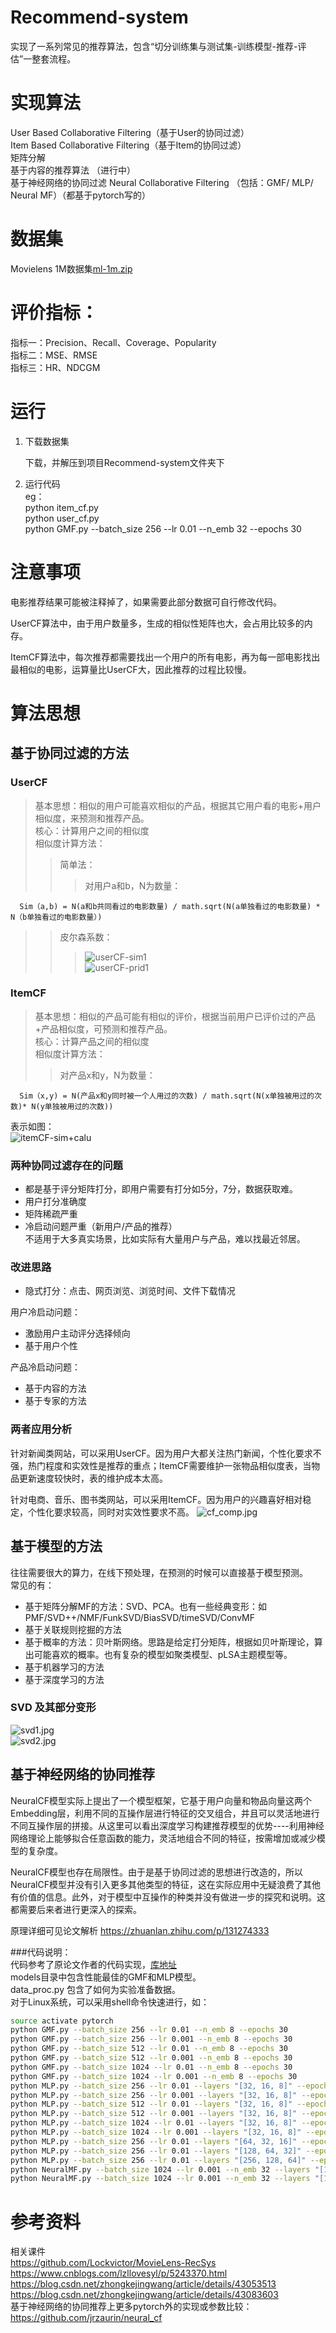# Recommend-system
   实现了一系列常见的推荐算法，包含“切分训练集与测试集-训练模型-推荐-评估”一整套流程。

# 实现算法
   User Based Collaborative Filtering（基于User的协同过滤）<br>
   Item Based Collaborative Filtering（基于Item的协同过滤）<br>
   矩阵分解<br>
   基于内容的推荐算法 （进行中）<br>
   基于神经网络的协同过滤 Neural Collaborative Filtering （包括：GMF/ MLP/ Neural MF）（都基于pytorch写的）<br>

   
# 数据集
   Movielens 1M数据集[ml-1m.zip](http://files.grouplens.org/datasets/movielens/ml-1m.zip)
   
# 评价指标：
   指标一：Precision、Recall、Coverage、Popularity<br>
   指标二：MSE、RMSE<br>
   指标三：HR、NDCGM<br>


# 运行

1. 下载数据集<br>

   下载，并解压到项目Recommend-system文件夹下

2. 运行代码<br>
   eg：<br>
   python item_cf.py<br>
   python user_cf.py<br>
   python GMF.py --batch_size 256 --lr 0.01 --n_emb 32 --epochs 30 <br>
   


# 注意事项
电影推荐结果可能被注释掉了，如果需要此部分数据可自行修改代码。

UserCF算法中，由于用户数量多，生成的相似性矩阵也大，会占用比较多的内存。

ItemCF算法中，每次推荐都需要找出一个用户的所有电影，再为每一部电影找出最相似的电影，运算量比UserCF大，因此推荐的过程比较慢。

# 算法思想
## 基于协同过滤的方法
### UserCF
   >基本思想：相似的用户可能喜欢相似的产品，根据其它用户看的电影+用户相似度，来预测和推荐产品。<br>
   >核心：计算用户之间的相似度<br>
   >相似度计算方法：<br>
   >>简单法：<br>
   >>>对用户a和b，N为数量：<br>
   
      Sim（a,b) = N(a和b共同看过的电影数量) / math.sqrt(N(a单独看过的电影数量) * N（b单独看过的电影数量）)
   
   >>皮尔森系数：  <br>
   >>> ![userCF-sim1](https://github.com/JustinZhang6/Recommend-system/blob/master/image/userCF-sim1.jpg)<br>
   >>![userCF-prid1](https://github.com/JustinZhang6/Recommend-system/blob/master/image/userCF-prid1.jpg)<br>
   
### ItemCF
   >基本思想：相似的产品可能有相似的评价，根据当前用户已评价过的产品+产品相似度，可预测和推荐产品。<br>
   核心：计算产品之间的相似度<br>
   >相似度计算方法：<br>
   >>   对产品x和y，N为数量：<br>
   
      Sim（x,y) = N(产品x和y同时被一个人用过的次数) / math.sqrt(N(x单独被用过的次数)* N(y单独被用过的次数))
   表示如图：<br>
         ![itemCF-sim+calu](https://github.com/JustinZhang6/Recommend-system/blob/master/image/itemCF-sim+calu.jpg)
    
### 两种协同过滤存在的问题
* 都是基于评分矩阵打分，即用户需要有打分如5分，7分，数据获取难。
* 用户打分准确度
* 矩阵稀疏严重
* 冷启动问题严重（新用户/产品的推荐）<br>
不适用于大多真实场景，比如实际有大量用户与产品，难以找最近邻居。
### 改进思路
* 隐式打分：点击、网页浏览、浏览时间、文件下载情况<br>

用户冷启动问题：
* 激励用户主动评分选择倾向
* 基于用户个性<br>

产品冷启动问题：
* 基于内容的方法
* 基于专家的方法<br>
### 两者应用分析

针对新闻类网站，可以采用UserCF。因为用户大都关注热门新闻，个性化要求不强，热门程度和实效性是推荐的重点；ItemCF需要维护一张物品相似度表，当物品更新速度较快时，表的维护成本太高。

针对电商、音乐、图书类网站，可以采用ItemCF。因为用户的兴趣喜好相对稳定，个性化要求较高，同时对实效性要求不高。
   ![cf_comp.jpg](https://github.com/JustinZhang6/Recommend-system/blob/master/image/cf_comp.jpg)

## 基于模型的方法
往往需要很大的算力，在线下预处理，在预测的时候可以直接基于模型预测。<br>
常见的有：<br>
* 基于矩阵分解MF的方法：SVD、PCA。也有一些经典变形：如PMF/SVD++/NMF/FunkSVD/BiasSVD/timeSVD/ConvMF
* 基于关联规则挖掘的方法
* 基于概率的方法：贝叶斯网络。思路是给定打分矩阵，根据如贝叶斯理论，算出可能喜欢的概率。也有复杂的模型如聚类模型、pLSA主题模型等。
* 基于机器学习的方法
* 基于深度学习的方法<br>

### SVD 及其部分变形
   ![svd1.jpg](https://github.com/JustinZhang6/Recommend-system/blob/master/image/svd1.jpg)<br>
   ![svd2.jpg](https://github.com/JustinZhang6/Recommend-system/blob/master/image/svd2.jpg)<br>
   
## 基于神经网络的协同推荐

NeuralCF模型实际上提出了一个模型框架，它基于用户向量和物品向量这两个Embedding层，利用不同的互操作层进行特征的交叉组合，并且可以灵活地进行不同互操作层的拼接。从这里可以看出深度学习构建推荐模型的优势----利用神经网络理论上能够拟合任意函数的能力，灵活地组合不同的特征，按需增加或减少模型的复杂度。

NeuralCF模型也存在局限性。由于是基于协同过滤的思想进行改造的，所以NeuralCF模型并没有引入更多其他类型的特征，这在实际应用中无疑浪费了其他有价值的信息。此外，对于模型中互操作的种类并没有做进一步的探究和说明。这都需要后来者进行更深入的探索。

原理详细可见论文解析 https://zhuanlan.zhihu.com/p/131274333<br>

###代码说明：<br>
代码参考了原论文作者的代码实现，[库地址](https://github.com/hexiangnan/neural_collaborative_filtering)<br>
models目录中包含性能最佳的GMF和MLP模型。<br>
data_proc.py 包含了如何为实验准备数据。<br>
对于Linux系统，可以采用shell命令快速进行，如：<br>
```Bash
source activate pytorch
python GMF.py --batch_size 256 --lr 0.01 --n_emb 8 --epochs 30
python GMF.py --batch_size 256 --lr 0.001 --n_emb 8 --epochs 30
python GMF.py --batch_size 512 --lr 0.01 --n_emb 8 --epochs 30
python GMF.py --batch_size 512 --lr 0.001 --n_emb 8 --epochs 30
python GMF.py --batch_size 1024 --lr 0.01 --n_emb 8 --epochs 30
python GMF.py --batch_size 1024 --lr 0.001 --n_emb 8 --epochs 30
python MLP.py --batch_size 256 --lr 0.01 --layers "[32, 16, 8]" --epochs 30
python MLP.py --batch_size 256 --lr 0.001 --layers "[32, 16, 8]" --epochs 30
python MLP.py --batch_size 512 --lr 0.01 --layers "[32, 16, 8]" --epochs 30
python MLP.py --batch_size 512 --lr 0.001 --layers "[32, 16, 8]" --epochs 30
python MLP.py --batch_size 1024 --lr 0.01 --layers "[32, 16, 8]" --epochs 30
python MLP.py --batch_size 1024 --lr 0.001 --layers "[32, 16, 8]" --epochs 30
python MLP.py --batch_size 256 --lr 0.01 --layers "[64, 32, 16]" --epochs 30
python MLP.py --batch_size 256 --lr 0.01 --layers "[128, 64, 32]" --epochs 30
python MLP.py --batch_size 256 --lr 0.01 --layers "[256, 128, 64]" --epochs 30
python NeuralMF.py --batch_size 1024 --lr 0.001 --n_emb 32 --layers "[128, 64, 32]" --mf_pretrain "pytorch_GMF_bs_256_lr_0001_n_emb_32.pt" --mlp_pretrain "pytorch_MLP_bs_256_reg_00_lr_001_n_emb_64_ll_32_dp_wodp.pt"  --learner "SGD" --epochs 10
python NeuralMF.py --batch_size 1024 --lr 0.001 --n_emb 32 --layers "[128, 64, 32]"  --mf_pretrain  "pytorch_GMF_bs_256_lr_0001_n_emb_32.pt"  --mlp_pretrain "pytorch_MLP_bs_256_reg_00_lr_001_n_emb_64_ll_32_dp_wodp.pt"  --freeze 1 --learner "SGD" --epochs 10
```

# 参考资料
   相关课件<br>
   https://github.com/Lockvictor/MovieLens-RecSys<br>
   https://www.cnblogs.com/lzllovesyl/p/5243370.html<br>
   https://blog.csdn.net/zhongkejingwang/article/details/43053513<br>
   https://blog.csdn.net/zhongkejingwang/article/details/43083603<br>
   基于神经网络的协同推荐上更多pytorch外的实现或参数比较：https://github.com/jrzaurin/neural_cf
